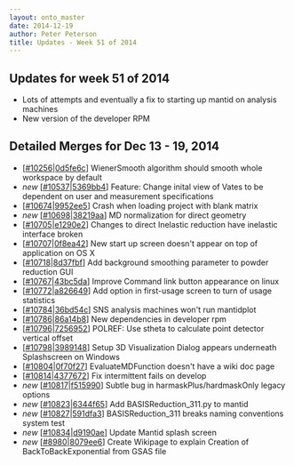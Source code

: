 ```yaml
---
layout: onto_master
date: 2014-12-19
author: Peter Peterson
title: Updates - Week 51 of 2014
---
```

Updates for week 51 of 2014
---------------------------
* Lots of attempts and eventually a fix to starting up mantid on analysis machines
* New version of the developer RPM

Detailed Merges for Dec 13 - 19, 2014
-------------------------------------
* \[[#10256](http://trac.mantidproject.org/mantid/ticket/10256)\|[0d5fe6c](https://github.com/mantidproject/mantid/commit/0d5fe6c2c8f5fec09784956b34369a23effc8666)\] WienerSmooth algorithm should smooth whole workspace by default
* *new* \[[#10537](http://trac.mantidproject.org/mantid/ticket/10537)\|[5369bb4](https://github.com/mantidproject/mantid/commit/5369bb41a85f04fdf68eb4fc59ad11aa1b5aa135)\] Feature: Change inital view of Vates to be dependent on user and measurement specifications
* \[[#10674](http://trac.mantidproject.org/mantid/ticket/10674)\|[9952ee5](https://github.com/mantidproject/mantid/commit/9952ee5b20e2e8bda18a13dbe67f7005b7d929b2)\] Crash when loading project with blank matrix
* *new* \[[#10698](http://trac.mantidproject.org/mantid/ticket/10698)\|[38219aa](https://github.com/mantidproject/mantid/commit/38219aae3f49acda8a74fbc5b0b9be16387a9aa8)\] MD normalization for direct geometry
* \[[#10705](http://trac.mantidproject.org/mantid/ticket/10705)\|[e1290e2](https://github.com/mantidproject/mantid/commit/e1290e2b90e4a650ae8c8db22303d4090acb8376)\] Changes to direct Inelastic reduction have inelastic interface broken
* \[[#10707](http://trac.mantidproject.org/mantid/ticket/10707)\|[0f8ea42](https://github.com/mantidproject/mantid/commit/0f8ea426e92d61133fd054916fa4da3b5eec0099)\] New start up screen doesn't appear on top of application on OS X
* \[[#10718](http://trac.mantidproject.org/mantid/ticket/10718)\|[8d37fbf](https://github.com/mantidproject/mantid/commit/8d37fbff5232f73252d06db19cfe9375b9192061)\] Add background smoothing parameter to powder reduction GUI
* \[[#10767](http://trac.mantidproject.org/mantid/ticket/10767)\|[43bc5da](https://github.com/mantidproject/mantid/commit/43bc5da1facb1eb3cae95355f1762d7299660db3)\] Improve Command link button appearance on linux
* \[[#10772](http://trac.mantidproject.org/mantid/ticket/10772)\|[a826649](https://github.com/mantidproject/mantid/commit/a826649797ea37bf70aa8a1aef238ed6be442ad2)\] Add option in first-usage screen to turn of usage statistics
* \[[#10784](http://trac.mantidproject.org/mantid/ticket/10784)\|[36bd54c](https://github.com/mantidproject/mantid/commit/36bd54cb742f309cb2d0a77e8ad64e9f97f883fa)\] SNS analysis machines won't run mantidplot
* \[[#10786](http://trac.mantidproject.org/mantid/ticket/10786)\|[86a14b8](https://github.com/mantidproject/mantid/commit/86a14b8ce3bf9b8182c42bf82879128f0599ba5f)\] New dependencies in developer rpm
* \[[#10796](http://trac.mantidproject.org/mantid/ticket/10796)\|[7256952](https://github.com/mantidproject/mantid/commit/7256952ee0b77a872e44a19694c5a36a218fda03)\] POLREF: Use stheta to calculate point detector vertical offset
* \[[#10798](http://trac.mantidproject.org/mantid/ticket/10798)\|[3989148](https://github.com/mantidproject/mantid/commit/39891485d89c077c1c484eb34c27712376db09e1)\] Setup 3D Visualization Dialog appears underneath Splashscreen on Windows
* \[[#10804](http://trac.mantidproject.org/mantid/ticket/10804)\|[0f70f27](https://github.com/mantidproject/mantid/commit/0f70f2756c3534c12de035dcb452e7d1a6eee0d0)\] EvaluateMDFunction doesn't have a wiki doc page
* \[[#10814](http://trac.mantidproject.org/mantid/ticket/10814)\|[4377672](https://github.com/mantidproject/mantid/commit/43776726e25e169be6eade2e2b3ed515ae7a68e6)\] Fix intermittent fails on develop
* *new* \[[#10817](http://trac.mantidproject.org/mantid/ticket/10817)\|[f515990](https://github.com/mantidproject/mantid/commit/f51599043dfa5a7f910735d86c07d81443684c07)\] Subtle bug in harmaskPlus/hardmaskOnly legacy options
* *new* \[[#10823](http://trac.mantidproject.org/mantid/ticket/10823)\|[6344f65](https://github.com/mantidproject/mantid/commit/6344f650dd02793a2e20edd4b8541aab02fe0367)\] Add BASISReduction_311.py to mantid
* *new* \[[#10827](http://trac.mantidproject.org/mantid/ticket/10827)\|[591dfa3](https://github.com/mantidproject/mantid/commit/591dfa3499cd432b3b9bc54c2a370e32b8ea8e38)\] BASISReduction_311 breaks naming conventions system test
* *new* \[[#10834](http://trac.mantidproject.org/mantid/ticket/10834)\|[d9190ae](https://github.com/mantidproject/mantid/commit/d9190ae1df20c447d5ea45f1342294baadd3505f)\] Update Mantid splash screen
* *new* \[[#8980](http://trac.mantidproject.org/mantid/ticket/8980)\|[8079ee6](https://github.com/mantidproject/mantid/commit/8079ee6a077c91700abea2bbbccb586454f03d83)\] Create Wikipage to explain Creation of BackToBackExponential from GSAS file
